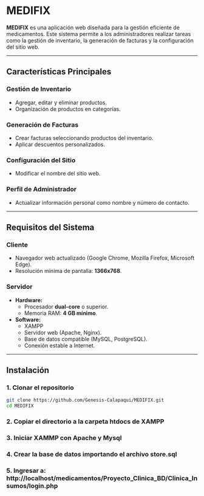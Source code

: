 # **MEDIFIX**  

**MEDIFIX** es una aplicación web diseñada para la gestión eficiente de medicamentos. Este sistema permite a los administradores realizar tareas como la gestión de inventario, la generación de facturas y la configuración del sitio web.  

---

## **Características Principales**  
### **Gestión de Inventario**  
- Agregar, editar y eliminar productos.  
- Organización de productos en categorías.  

### **Generación de Facturas**  
- Crear facturas seleccionando productos del inventario.  
- Aplicar descuentos personalizados.  

### **Configuración del Sitio**  
- Modificar el nombre del sitio web.  

### **Perfil de Administrador**  
- Actualizar información personal como nombre y número de contacto.  

---

## **Requisitos del Sistema**  

### **Cliente**  
- Navegador web actualizado (Google Chrome, Mozilla Firefox, Microsoft Edge).  
- Resolución mínima de pantalla: **1366x768**.  

### **Servidor**  
- **Hardware:**  
  - Procesador **dual-core** o superior.  
  - Memoria RAM: **4 GB mínimo**.  
- **Software:**
  - XAMPP 
  - Servidor web (Apache, Nginx).  
  - Base de datos compatible (MySQL, PostgreSQL).  
  - Conexión estable a Internet.  

---

## **Instalación**  

### **1. Clonar el repositorio**  
```bash
git clone https://github.com/Genesis-Calapaqui/MEDIFIX.git 
cd MEDIFIX
```
### **2. Copiar el directorio a la carpeta htdocs de XAMPP**  
### **3. Iniciar XAMMP con Apache y Mysql**  
### **4. Crear la base de datos importando el archivo store.sql**  
### **5. Ingresar a: http://localhost/medicamentos/Proyecto_Clinica_BD/Clinica_Insumos/login.php**  



